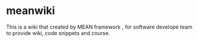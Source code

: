 # meanwiki
This is a wiki that created by MEAN framework , for software develope team to provide wiki, code snippets and course.

